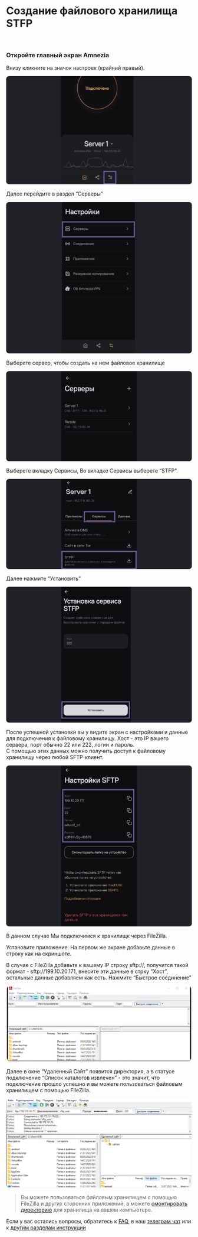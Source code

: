 # Создание файлового хранилища STFP


&nbsp;

### Откройте главный экран Amnezia

 Внизу кликните на значок настроек (крайний правый).

![instruction 1](https://raw.githubusercontent.com/amnezia-vpn/amnezia.org-content/master/docs/ru/instructions/24_stfp/img/stfp_ru_1.png)

Далее перейдите в раздел “Серверы”

![instruction 1](https://raw.githubusercontent.com/amnezia-vpn/amnezia.org-content/master/docs/ru/instructions/24_stfp/img/stfp_ru_2.png)

Выберете сервер, чтобы создать на нем файловое хранилище

![instruction 1](https://raw.githubusercontent.com/amnezia-vpn/amnezia.org-content/master/docs/ru/instructions/24_stfp/img/stfp_ru_3.png)


Выберете вкладку Сервисы, 
Во вкладке Сервисы выберете  “STFP”.

![instruction 1](https://raw.githubusercontent.com/amnezia-vpn/amnezia.org-content/master/docs/ru/instructions/24_stfp/img/stfp_ru_4.png)


Далее  нажмите “Установить”

![instruction 1](https://raw.githubusercontent.com/amnezia-vpn/amnezia.org-content/master/docs/ru/instructions/24_stfp/img/stfp_ru_5.png)

После успешной установки вы у видите экран с настройками и данные для подключения к файловому хранилищу. 
Хост - это IP вашего сервера, порт обычно  22 или  222, логин и пароль.  
С помощью этих данных можно получить доступ к файловому хранилищу через любой SFTP-клиент.

![instruction 1](https://raw.githubusercontent.com/amnezia-vpn/amnezia.org-content/master/docs/ru/instructions/24_stfp/img/stfp_ru_6.png)

В данном случае Мы подключимся к хранилищк через FileZilla. 

Установите приложение. На первом же  экране  добавьте данные в строку как  на скриншоте. 

В случае с FileZilla добавьте к вашему  IP строку sftp://, получится такой формат - sftp://199.10.20.171, 
внесите эти данные в стрку “Хост”, остальные данные добавляем как есть. Нажмите “Быстрое соединение”
  
![instruction 1](https://raw.githubusercontent.com/amnezia-vpn/amnezia.org-content/master/docs/ru/instructions/24_stfp/img/stfp_ru_7.png)

Далее в окне “Удаленный Сайт” появится директория,  а в статусе подключение “Список каталогов извлечен” - это значит, что подключение прошло успешно и вы можете пользоваться файловым хранилищем с помощью FileZilla. 

![instruction 1](https://raw.githubusercontent.com/amnezia-vpn/amnezia.org-content/master/docs/ru/instructions/24_stfp/img/stfp_ru_8.png)

> Вы можете пользоваться файловым хранилищем с помощью FileZilla и других сторонних приложений, а можете [смонтировать директорию] для хранилища на вашем компьютере.  

Если у вас остались вопросы, обратитесь к [FAQ], в наш [телеграм чат] или к [другим разделам инструкции]

[amnezia-site-ext-link]: https://amnezia-web-nx1r.vercel.app
[about-int-link]: /about
[FAQ]: ../faq
[телеграм чат]: https://t.me/amnezia_vpn
[другим разделам инструкции]: ../instructions
[смонтировать директорию]: ../instructions/24_stfp